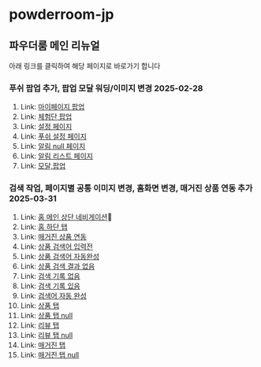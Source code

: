 # powderroom-jp

## 파우더룸 메인 리뉴얼

아래 링크를 클릭하여 해당 페이지로 바로가기 합니다

### 푸쉬 팝업 추가, 팝업 모달 워딩/이미지 변경 2025-02-28

1. Link: [마이페이지 팝업](/PRD/mypage-push-popup01.html)
2. Link: [체험단 팝업](/PRD/event-list-popup01.html)
3. Link: [설정 페이지](/PRD/setting-page.html)
4. Link: [푸쉬 설정 페이지](/PRD/push-setting-page.html)
5. Link: [알림 null 페이지](/PRD/alarm-null.html)
6. Link: [알림 리스트 페이지](/PRD/alarm-list-new.html)
7. Link: [모달,팝업](/PRD/product-detail-modal.html)

### 검색 작업, 페이지별 공통 이미지 변경, 홈화면 변경, 매거진 상품 연동 추가 2025-03-31
1. Link: [홈 메인 상단 네비게이션](/PRD/main/main-header-tab.html)
2. Link: [홈 하단 탭](/PRD/main/footer-tab.html)
3. Link: [매거진 상품 연동](/PRD/magazine/magazine-detail.html)
4. Link: [상품 검색어 입력전](/PRD/product-search/product-search.html)
5. Link: [상품 검색어 자동완성](/PRD/product-search/product-auto-complete.html)
6. Link: [상품 검색 결과 없음](/PRD/product-search/product-search-null.html)
7. Link: [검색 기록 없음](/PRD/search/search-history-null.html)
8. Link: [검색 기록 있음](/PRD/search/search-history.html)
9. Link: [검색어 자동 완성](/PRD/search/auto-complete.html)
10. Link: [상품 탭](/PRD/search/product-search-tab.html)
11. Link: [상품 탭 null](/PRD/search/product-search-tab-null.html)
12. Link: [리뷰 탭](/PRD/search/review-search-tab.html)
13. Link: [리뷰 탭 null](/PRD/search/review-search-tab-null.html)
14. Link: [매거진 탭](/PRD/search/magazine-search-tab.html)
15. Link: [매거진 탭 null](/PRD/search/magazine-search-tab-null.html)
    
